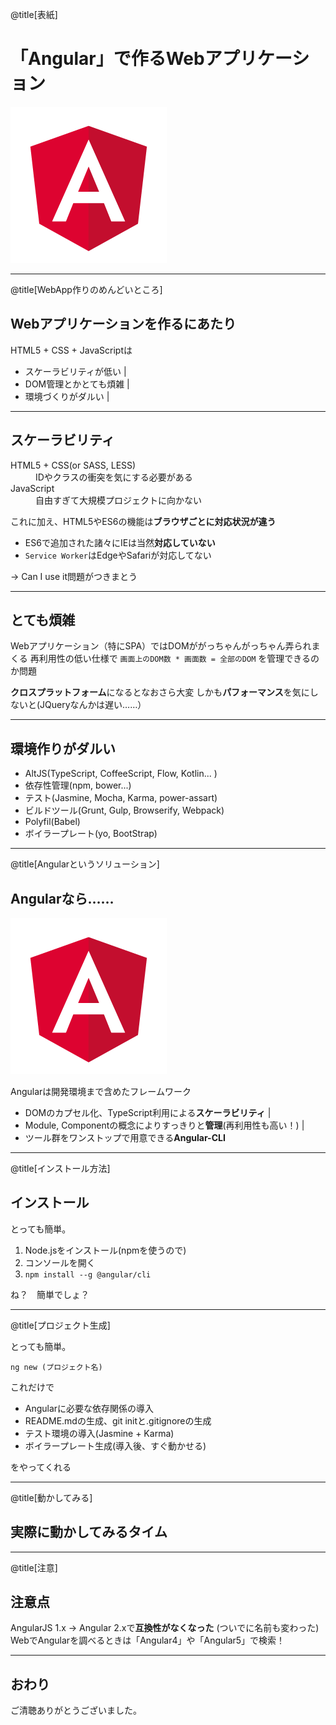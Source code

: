 @title[表紙]
# 「Angular」で作るWebアプリケーション

![logo](assets/angular.png)

---

@title[WebApp作りのめんどいところ]
## Webアプリケーションを作るにあたり

HTML5 + CSS + JavaScriptは

- スケーラビリティが低い |
- DOM管理とかとても煩雑 |
- 環境づくりがダルい |

---

## スケーラビリティ

<dl>
  <dt>HTML5 + CSS(or SASS, LESS)</dt>
  <dd>IDやクラスの衝突を気にする必要がある</dd>
  <dt>JavaScript</dt>
  <dd>自由すぎて大規模プロジェクトに向かない</dd>
</dl>

これに加え、HTML5やES6の機能は**ブラウザごとに対応状況が違う**

+ ES6で追加された諸々にIEは当然**対応していない**
+ `Service Worker`はEdgeやSafariが対応してない

→ Can I use it問題がつきまとう

---

## とても煩雑

Webアプリケーション（特にSPA）ではDOMががっちゃんがっちゃん弄られまくる
再利用性の低い仕様で
`画面上のDOM数 * 画面数 = 全部のDOM`
を管理できるのか問題

**クロスプラットフォーム**になるとなおさら大変
しかも**パフォーマンス**を気にしないと(JQueryなんかは遅い……）

---

## 環境作りがダルい

+ AltJS(TypeScript, CoffeeScript, Flow, Kotlin... )
+ 依存性管理(npm, bower...)
+ テスト(Jasmine, Mocha, Karma, power-assart)
+ ビルドツール(Grunt, Gulp, Browserify, Webpack)
+ Polyfil(Babel)
+ ボイラープレート(yo, BootStrap)

--- 

@title[Angularというソリューション]
## Angularなら……

![logo](assets/angular.png)

Angularは開発環境まで含めたフレームワーク

- DOMのカプセル化、TypeScript利用による**スケーラビリティ** |
- Module, Componentの概念によりすっきりと**管理**(再利用性も高い！) |
- ツール群をワンストップで用意できる**Angular-CLI**


---

@title[インストール方法]
## インストール

とっても簡単。

1. Node.jsをインストール(npmを使うので) 
2. コンソールを開く
3. `npm install --g @angular/cli`

ね？　簡単でしょ？

---

@title[プロジェクト生成]

とっても簡単。

`ng new (プロジェクト名)`

これだけで

+ Angularに必要な依存関係の導入
+ README.mdの生成、git initと.gitignoreの生成
+ テスト環境の導入(Jasmine + Karma)
+ ボイラープレート生成(導入後、すぐ動かせる)

をやってくれる

---

@title[動かしてみる]

## 実際に動かしてみるタイム

---

@title[注意]

## 注意点

AngularJS 1.x → Angular 2.xで**互換性がなくなった**
(ついでに名前も変わった)
WebでAngularを調べるときは「Angular4」や「Angular5」で検索！

--- 

## おわり

ご清聴ありがとうございました。